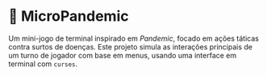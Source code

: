 # 🦠 MicroPandemic

Um mini-jogo de terminal inspirado em *Pandemic*, focado em ações táticas contra surtos de doenças. Este projeto simula as interações principais de um turno de jogador com base em menus, usando uma interface em terminal com `curses`.
